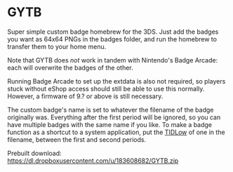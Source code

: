 # GYTB
Super simple custom badge homebrew for the 3DS. Just add the badges you want as 64x64 PNGs in the badges folder, and run the homebrew to transfer them to your home menu.

Note that GYTB does *not* work in tandem with Nintendo's Badge Arcade: each will overwrite the badges of the other.

Running Badge Arcade to set up the extdata is also not required, so players stuck without eShop access should still be able to use this normally. However, a firmware of 9.? or above is still necessary.

The custom badge's name is set to whatever the filename of the badge originally was. Everything after the first period will be ignored, so you can have multiple badges with the same name if you like. To make a badge function as a shortcut to a system application, put the [TIDLow](http://3dbrew.org/wiki/Title_list#00040010_-_System_Applications) of one in the filename, between the first and second periods.

Prebuilt download: https://dl.dropboxusercontent.com/u/183608682/GYTB.zip
